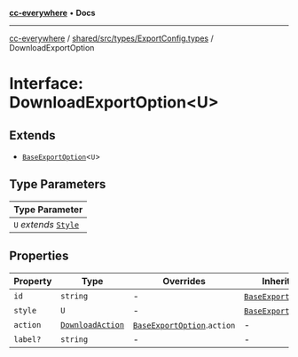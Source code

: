 [**cc-everywhere**](../../../../../index.md) • **Docs**

***

[cc-everywhere](../../../../../index.md) / [shared/src/types/ExportConfig.types](../index.md) / DownloadExportOption

# Interface: DownloadExportOption\<U\>

## Extends

- [`BaseExportOption`](BaseExportOption.md)\<`U`\>

## Type Parameters

| Type Parameter |
| ------ |
| `U` *extends* [`Style`](Style.md) |

## Properties

| Property | Type | Overrides | Inherited from |
| ------ | ------ | ------ | ------ |
| `id` | `string` | - | [`BaseExportOption`](BaseExportOption.md).`id` |
| `style` | `U` | - | [`BaseExportOption`](BaseExportOption.md).`style` |
| `action` | [`DownloadAction`](DownloadAction.md) | [`BaseExportOption`](BaseExportOption.md).`action` | - |
| `label?` | `string` | - | - |
